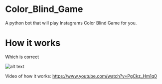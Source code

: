 # Color_Blind_Game

A python bot that will play Instagrams Color Blind Game for you.


# How it works

Which is correct

![alt text](https://github.com/themichaealfischer/Color_Blind_Game/blob/Photos/_first.png?raw=true)





Video of how it works: https://www.youtube.com/watch?v=PgCkz_Hm1q0
